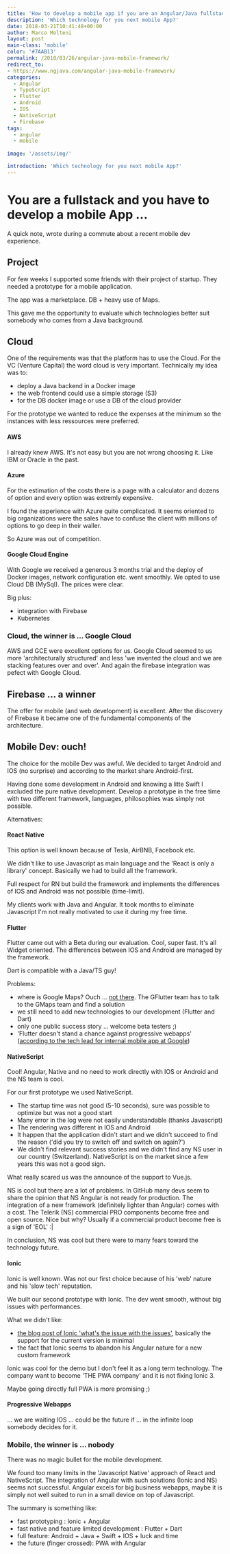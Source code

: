 ```yaml
---
title: 'How to develop a mobile app if you are an Angular/Java fullstack developer'
description: 'Which technology for you next mobile App?'
date: 2018-03-21T10:41:48+00:00
author: Marco Molteni
layout: post
main-class: 'mobile'
color: '#7AAB13'
permalink: /2018/03/26/angular-java-mobile-framework/
redirect_to:
- https://www.ngjava.com/angular-java-mobile-framework/
categories:
  - Angular
  - TypeScript
  - Flutter
  - Android
  - IOS
  - NativeScript
  - Firebase
tags:
  - angular
  - mobile
 
image: '/assets/img/'

introduction: 'Which technology for you next mobile App?'
---
```


# You are a fullstack and you have to develop a mobile App ...

A quick note, wrote during a commute about a recent mobile dev experience.

## Project

For few weeks I supported some friends with their project of startup. They needed a prototype for a mobile application.

The app was a marketplace. DB + heavy use of Maps.
 
This gave me the opportunity to evaluate which technologies better suit somebody who comes from a Java background.

 
## Cloud

One of the requirements was that the platform has to use the Cloud. For the VC (Venture Capital) the word cloud is very important.
Technically my idea was to:
 - deploy a Java backend in a Docker image
 - the web frontend could use a simple storage (S3)
 - for the DB docker image or use a DB of the cloud provider

For the prototype we wanted to reduce the expenses at the minimum so the instances with less ressources were preferred.

#### AWS
I already knew AWS. It's not easy but you are not wrong choosing it. Like IBM or Oracle in the past.

#### Azure
For the estimation of the costs there is a page with a calculator and dozens of option and every option was extremly expensive.

I found the experience with Azure quite complicated. It seems oriented to big organizations were the sales have to confuse the client with millions of options to go deep in their waller.

So Azure was out of competition.

#### Google Cloud Engine
With Google we received a generous 3 months trial and the deploy of Docker images, network configuration etc. went smoothly.
We opted to use Cloud DB (MySql). The prices were clear.

Big plus:
- integration with Firebase
- Kubernetes

### Cloud, the winner is ... Google Cloud
AWS and GCE were excellent options for us. Google Cloud seemed to us more 'architecturally structured' and less 'we invented the cloud and we are stacking features over and over'.
And again the firebase integration was pefect with Google Cloud.

## Firebase ... a winner

The offer for mobile (and web development) is excellent. After the discovery of Firebase it became one of the fundamental components of the architecture.

## Mobile Dev: ouch!

The choice for the mobile Dev was awful. We decided to target Android and IOS (no surprise) and according to the market share Android-first.

Having done some development in Android and knowing a litte Swift I excluded the pure native development.
Develop a prototype in the free time with two different framework, languages, philosophies was simply not possible.

Alternatives:

#### React Native
This option is well known because of Tesla, AirBNB, Facebook etc.

We didn't like to use Javascript as main language and the 'React is only a library' concept. Basically we had to build all the framework.

Full respect for RN but build the framework and implements the differences of IOS and Android was not possible (time-limit).

My clients work with Java and Angular. It took months to eliminate Javascript I'm not really motivated to use it during my free time.

#### Flutter
Flutter came out with a Beta during our evaluation. Cool, super fast. It's all Widget oriented.
The differences between IOS and Android are managed by the framework.

Dart is compatible with a Java/TS guy!

Problems: 
- where is Google Maps? Ouch ... [not there](https://github.com/flutter/flutter/issues/73). The GFlutter team has to talk to the GMaps team and find a solution
- we still need to add new technologies to our development (Flutter and Dart)
- only one public success story ... welcome beta testers ;)
- 'Flutter doesn't stand a chance against progressive webapps' ([according to the tech lead for internal mobile app at Google](https://www.quora.com/Is-Flutter-likely-to-replace-Java-for-Android-app-development))

#### NativeScript

Cool! Angular, Native and no need to work directly with IOS or Android and the NS team is cool.

For our first prototype we used NativeScript.

- The startup time was not good (5-10 seconds), sure was possible to optimize but was not a good start
- Many error in the log were not easily understandable (thanks Javascript)
- The rendering was different in IOS and Android
- It happen that the application didn't start and we didn't succeed to find the reason ('did you try to switch off and switch on again?')
- We didn't find relevant success stories and we didn't find any NS user in our country (Switzerland). NativeScript is on the market since a few years this was not a good sign.

What really scared us was the announce of the support to Vue.js.
 
NS is cool but there are a lot of problems. In GitHub many devs seem to share the opinion that NS Angular is not ready for production.
The integration of a new framework (definitely lighter than Angular) comes with a cost.
The Telerik (NS) commercial PRO components become free and open source. Nice but why? Usually if a commercial product become free is a sign of 'EOL' :|

In conclusion, NS was cool but there were to many fears toward the technology future.

#### Ionic

Ionic is well known. Was not our first choice because of his 'web' nature and his 'slow tech' reputation.

We built our second prototype with Ionic. The dev went smooth, without big issues with performances.

What we didn't like:
- [the blog post of Ionic 'what's the issue with the issues'](https://blog.ionicframework.com/whats-the-issue-with-issues/), basically the support for the current version is minimal
- the fact that Ionic seems to abandon his Angular nature for a new custom framework

Ionic was cool for the demo but I don't feel it as a long term technology.
The company want to become 'THE PWA company' and it is not fixing Ionic 3.

Maybe going directly full PWA is more promising ;)

#### Progressive Webapps
... we are waiting IOS ... could be the future if ... in the infinite loop somebody decides for it.

### Mobile, the winner is ... nobody

There was no magic bullet for the mobile development.
 
We found too many limits in the 'Javascript Native' approach of React and NativeScript.
The integration of Angular with such solutions (Ionic and NS) seems not successful. Angular excels for big business webapps, maybe it is simply not well suited to run in a small device on top of Javascript.  

 
The summary is something like:
- fast prototyping : Ionic + Angular
- fast native and feature limited development : Flutter + Dart
- full feature: Android + Java + Swift + IOS + luck and time
- the future (finger crossed): PWA with Angular




